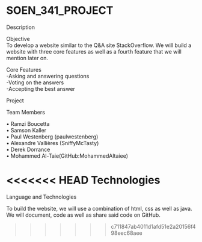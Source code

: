 # SOEN_341_PROJECT

Description

Objective <br/>
To develop a website similar to the Q&A site StackOverflow. We will build a website with three core features as well as a fourth feature that we will mention later on.

Core Features<br/>
-Asking and answering questions<br/>
-Voting on the answers<br/>
-Accepting the best answer<br/>

Project

Team Members

• Ramzi Boucetta<br/>
• Samson Kaller<br/>
• Paul Westenberg (paulwestenberg)<br>
• Alexandre Vallières (SniffyMcTasty)<br>
• Derek Dorrance<br>
• Mohammed Al-Taie(GitHub:MohammedAltaiee)<br>

<<<<<<< HEAD
Technologies
=======
Language and Technologies

To build the website, we will use a combination of html, css as well as java. We will document, code as well as share said code on GitHub.

> > > > > > > c711847ab4011d1afd51e2a20156f498eec68aee
